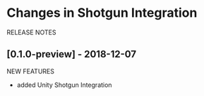 # Changes in Shotgun Integration

RELEASE NOTES

## [0.1.0-preview] - 2018-12-07
NEW FEATURES
* added Unity Shotgun Integration